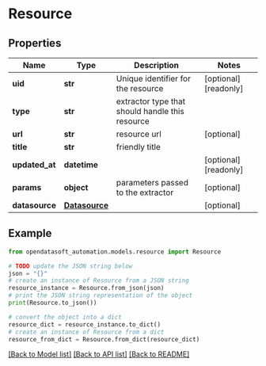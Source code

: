 # Resource


## Properties

Name | Type | Description | Notes
------------ | ------------- | ------------- | -------------
**uid** | **str** | Unique identifier for the resource | [optional] [readonly] 
**type** | **str** | extractor type that should handle this resource | 
**url** | **str** | resource url | [optional] 
**title** | **str** | friendly title | 
**updated_at** | **datetime** |  | [optional] [readonly] 
**params** | **object** | parameters passed to the extractor | [optional] 
**datasource** | [**Datasource**](Datasource.md) |  | [optional] 

## Example

```python
from opendatasoft_automation.models.resource import Resource

# TODO update the JSON string below
json = "{}"
# create an instance of Resource from a JSON string
resource_instance = Resource.from_json(json)
# print the JSON string representation of the object
print(Resource.to_json())

# convert the object into a dict
resource_dict = resource_instance.to_dict()
# create an instance of Resource from a dict
resource_from_dict = Resource.from_dict(resource_dict)
```
[[Back to Model list]](../README.md#documentation-for-models) [[Back to API list]](../README.md#documentation-for-api-endpoints) [[Back to README]](../README.md)


